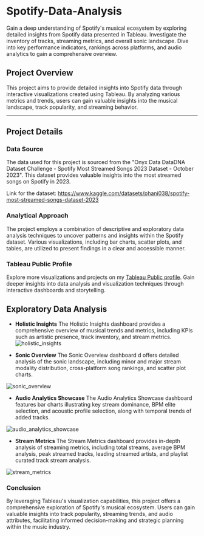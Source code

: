 # Spotify-Data-Analysis
Gain a deep understanding of Spotify's musical ecosystem by exploring detailed insights from Spotify data presented in Tableau. Investigate the inventory of tracks, streaming metrics, and overall sonic landscape. Dive into key performance indicators, rankings across platforms, and audio analytics to gain a comprehensive overview.

## Project Overview

This project aims to provide detailed insights into Spotify data through interactive visualizations created using Tableau. By analyzing various metrics and trends, users can gain valuable insights into the musical landscape, track popularity, and streaming behavior.

---

## Project Details

### Data Source

The data used for this project is sourced from the "Onyx Data DataDNA Dataset Challenge - Spotify Most Streamed Songs 2023 Dataset - October 2023". This dataset provides valuable insights into the most streamed songs on Spotify in 2023.

Link for the dataset: https://www.kaggle.com/datasets/phani038/spotify-most-streamed-songs-dataset-2023

### Analytical Approach

The project employs a combination of descriptive and exploratory data analysis techniques to uncover patterns and insights within the Spotify dataset. Various visualizations, including bar charts, scatter plots, and tables, are utilized to present findings in a clear and accessible manner.

### Tableau Public Profile

Explore more visualizations and projects on my [Tableau Public profile](https://public.tableau.com/app/profile/phanipramod/viz/Spotify-Insights/SpotifyDashboard-HolisticMusicalInsights). Gain deeper insights into data analysis and visualization techniques through interactive dashboards and storytelling.

## Exploratory Data Analysis

- **Holistic Insights**
The Holistic Insights dashboard provides a comprehensive overview of musical trends and metrics, including KPIs such as artistic presence, track inventory, and stream metrics.
![holistic_insights](https://github.com/kphanipramod/Spotify-Data-Analysis/assets/118381849/c5b4a231-d50c-48bb-aa25-d268bc22103e)


- **Sonic Overview**
The Sonic Overview dashboard
d offers detailed analysis of the sonic landscape, including minor and major stream modality distribution, cross-platform song rankings, and scatter plot charts.

![sonic_overview](https://github.com/kphanipramod/Spotify-Data-Analysis/assets/118381849/80e4ec5b-dc8a-4770-921f-bec3d1d16712)


- **Audio Analytics Showcase**
The Audio Analytics Showcase dashboard features bar charts illustrating key stream dominance, BPM elite selection, and acoustic profile selection, along with temporal trends of added tracks.

![audio_analytics_showcase](https://github.com/kphanipramod/Spotify-Data-Analysis/assets/118381849/4fcaa38f-992d-4030-9812-dc99cbb05813)


- **Stream Metrics**
The Stream Metrics dashboard provides in-depth analysis of streaming metrics, including total streams, average BPM analysis, peak streamed tracks, leading streamed artists, and playlist curated track stream analysis.

![stream_metrics](https://github.com/kphanipramod/Spotify-Data-Analysis/assets/118381849/e26e24e7-9d2d-40dc-a50c-a5a109aaa80a)


### Conclusion

By leveraging Tableau's visualization capabilities, this project offers a comprehensive exploration of Spotify's musical ecosystem. Users can gain valuable insights into track popularity, streaming trends, and audio attributes, facilitating informed decision-making and strategic planning within the music industry.
